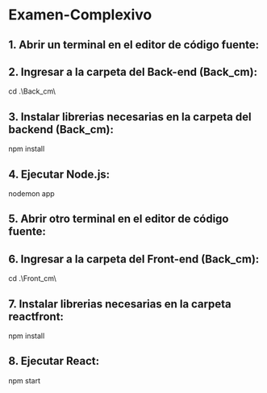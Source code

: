 # Examen-Complexivo

## 1. Abrir un terminal en el editor de código fuente:

## 2. Ingresar a la carpeta del Back-end (Back_cm):
cd .\Back_cm\

## 3. Instalar librerias necesarias en la carpeta del backend (Back_cm):
npm install

## 4. Ejecutar Node.js:
nodemon app

## 5. Abrir otro terminal en el editor de código fuente:

## 6. Ingresar a la carpeta del Front-end (Back_cm):
cd .\Front_cm\

## 7. Instalar librerias necesarias en la carpeta reactfront:
npm install

## 8. Ejecutar React:
npm start
